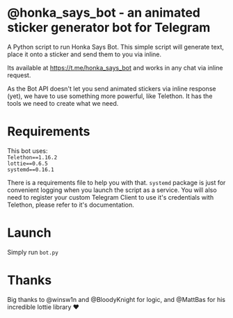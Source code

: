 # @honka_says_bot - an animated sticker generator bot for Telegram
A Python script to run Honka Says Bot.
This simple script will generate text, place it onto a sticker and send them to you via inline.

Its available at https://t.me/honka_says_bot and works in any chat via inline request.

As the Bot API doesn't let you send animated stickers via inline response (yet), we have to use something more powerful, like Telethon. It has the tools we need to create what we need.

# Requirements
This bot uses:  
`Telethon==1.16.2`  
`lottie==0.6.5`  
`systemd==0.16.1`

There is a requirements file to help you with that. 
`systemd` package is just for convenient logging when you launch the script as a service.
You will also need to register your custom Telegram Client to use it's credentials with Telethon, please refer to it's documentation.

# Launch
Simply run `bot.py`

# Thanks
Big thanks to @winsw1n and @BloodyKnight for logic, and @MattBas for his incredible lottie library ❤
